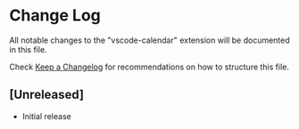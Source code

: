 # Change Log

All notable changes to the "vscode-calendar" extension will be documented in this file.

Check [Keep a Changelog](http://keepachangelog.com/) for recommendations on how to structure this file.

## [Unreleased]

- Initial release